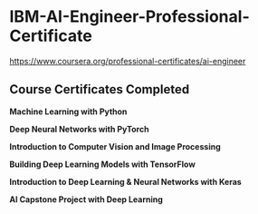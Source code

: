 # IBM-AI-Engineer-Professional-Certificate

https://www.coursera.org/professional-certificates/ai-engineer


## Course Certificates Completed

**Machine Learning with Python**

**Deep Neural Networks with PyTorch**

**Introduction to Computer Vision and Image Processing**

**Building Deep Learning Models with TensorFlow**

**Introduction to Deep Learning & Neural Networks with Keras**

**AI Capstone Project with Deep Learning**
